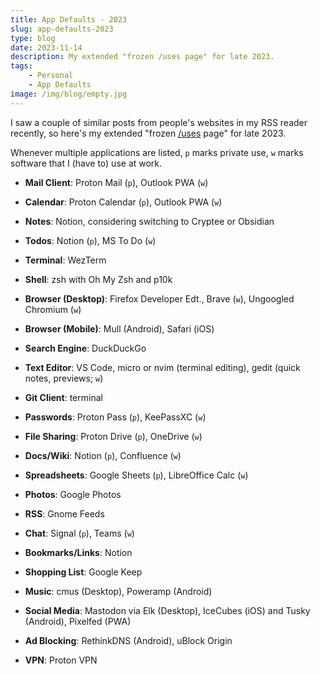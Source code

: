```yaml
---
title: App Defaults - 2023
slug: app-defaults-2023
type: blog
date: 2023-11-14
description: My extended "frozen /uses page" for late 2023.
tags:
    - Personal
    - App Defaults
image: /img/blog/empty.jpg
---
```


I saw a couple of similar posts from people's websites in my RSS reader recently, so here's my extended "frozen [/uses](/uses) page" for late 2023.

Whenever multiple applications are listed, `p` marks private use, `w` marks software that I (have to) use at work.

- **Mail Client**: Proton Mail (`p`), Outlook PWA (`w`)

- **Calendar**: Proton Calendar (`p`), Outlook PWA (`w`)

- **Notes**: Notion, considering switching to Cryptee or Obsidian

- **Todos**: Notion (`p`), MS To Do (`w`)

- **Terminal**: WezTerm

- **Shell**: zsh with Oh My Zsh and p10k

- **Browser (Desktop)**: Firefox Developer Edt., Brave (`w`), Ungoogled Chromium (`w`)

- **Browser (Mobile)**: Mull (Android), Safari (iOS)

- **Search Engine**: DuckDuckGo

- **Text Editor**: VS Code, micro or nvim (terminal editing), gedit (quick notes, previews; `w`)

- **Git Client**: terminal

- **Passwords**: Proton Pass (`p`), KeePassXC (`w`)

- **File Sharing**: Proton Drive (`p`), OneDrive (`w`)

- **Docs/Wiki**: Notion (`p`), Confluence (`w`)

- **Spreadsheets**: Google Sheets (`p`), LibreOffice Calc (`w`)

- **Photos**: Google Photos

- **RSS**: Gnome Feeds

- **Chat**: Signal (`p`), Teams (`w`)

- **Bookmarks/Links**: Notion

- **Shopping List**: Google Keep

- **Music**: cmus (Desktop), Poweramp (Android)

- **Social Media**: Mastodon via Elk (Desktop), IceCubes (iOS) and Tusky (Android), Pixelfed (PWA)

- **Ad Blocking**: RethinkDNS (Android), uBlock Origin

- **VPN**: Proton VPN
